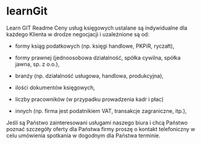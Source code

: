 # learnGit
Learn GIT
Readme
Ceny usług księgowych ustalane są indywidualne dla każdego Klienta w drodze negocjacji i uzależnione są od:

- formy ksiąg podatkowych (np. księgi handlowe, PKPiR, ryczałt),

- formy prawnej (jednoosobowa działalność, spółka cywilna, spółka jawna, sp. z o.o.),

- branży (np. działalność usługowa, handlowa, produkcyjna),

- ilości dokumentów księgowych,

- liczby pracowników (w przypadku prowadzenia kadr i płac)

- innych (np. firma jest podatnikiem VAT, transakcje zagraniczne, itp.),

Jeśli są Państwo zainteresowani usługami naszego biura i chcą Państwo poznać szczegóły oferty dla Państwa firmy proszę o kontakt telefoniczny w celu umówienia spotkania w dogodnym dla Państwa terminie.
